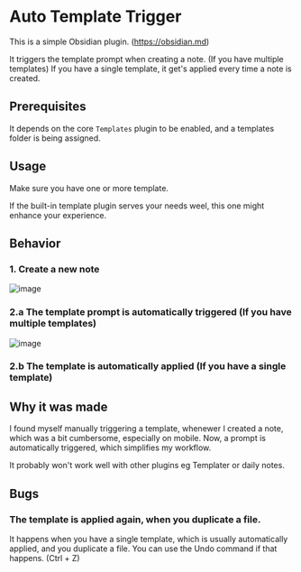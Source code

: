 # Auto Template Trigger
This is a simple Obsidian plugin. (https://obsidian.md)  

It triggers the template prompt when creating a note. (If you have multiple templates)
If you have a single template, it get's applied every time a note is created.

## Prerequisites
It depends on the core `Templates` plugin to be enabled, and a templates folder is being assigned.

## Usage
Make sure you have one or more template.  

If the built-in template plugin serves your needs weel, this one might enhance your experience. 

## Behavior
### 1. Create a new note
![image](https://user-images.githubusercontent.com/46031874/233847364-48e0ca1e-f8cc-4aff-a582-b9c9fdd215b8.png)
### 2.a The template prompt is automatically triggered (If you have multiple templates)
![image](https://user-images.githubusercontent.com/46031874/233847405-6ad376cc-2d76-42fe-ba12-3e173d38163c.png)

### 2.b The template is automatically applied (If you have a single template)

## Why it was made
I found myself manually triggering a template, whenewer I created a note, which was a bit cumbersome, especially on mobile. 
Now, a prompt is automatically triggered, which simplifies my workflow.

It probably won't work well with other plugins eg Templater or daily notes. 

## Bugs
### The template is applied again, when you duplicate a file. 
It happens when you have a single template, which is usually automatically applied, and you duplicate a file.
You can use the Undo command if that happens. (Ctrl + Z) 
